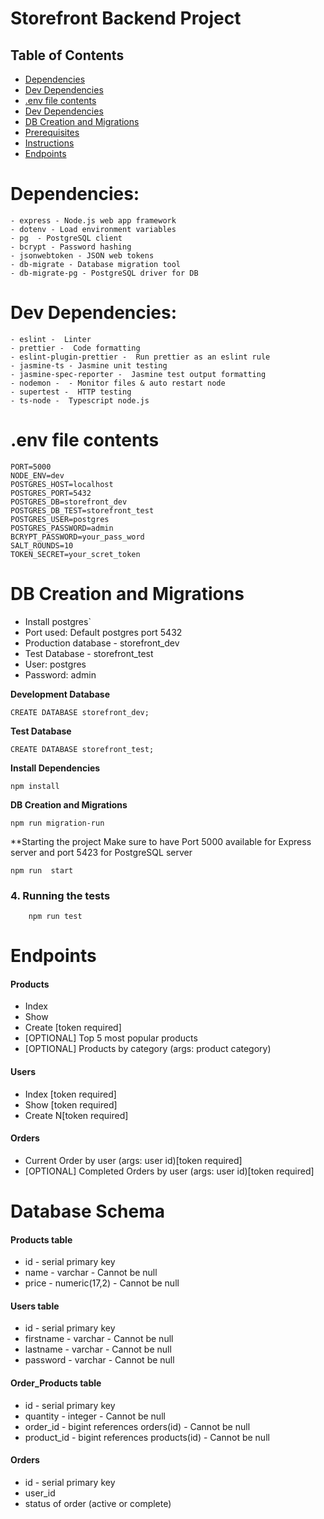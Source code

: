 # Storefront Backend Project

## Table of Contents

* [Dependencies](#Dependencies)
* [Dev Dependencies](#DevDependencies)
* [.env file contents](#.env-file-contents)
* [Dev Dependencies](#Dev-Dependencies)
* [DB Creation and Migrations](#DB-Creation-and-Migrations)
* [Prerequisites](#Prerequisites)
* [Instructions](#Instructions)
* [Endpoints](#Endpoints)
# Dependencies:
    - express - Node.js web app framework
    - dotenv - Load environment variables
    - pg  - PostgreSQL client
    - bcrypt - Password hashing
    - jsonwebtoken - JSON web tokens
    - db-migrate - Database migration tool
    - db-migrate-pg - PostgreSQL driver for DB

# Dev Dependencies:
    - eslint -  Linter
    - prettier -  Code formatting
    - eslint-plugin-prettier -  Run prettier as an eslint rule
    - jasmine-ts - Jasmine unit testing
    - jasmine-spec-reporter -  Jasmine test output formatting
    - nodemon -  - Monitor files & auto restart node
    - supertest -  HTTP testing
    - ts-node -  Typescript node.js

# .env file contents
    PORT=5000
    NODE_ENV=dev
    POSTGRES_HOST=localhost
    POSTGRES_PORT=5432
    POSTGRES_DB=storefront_dev
    POSTGRES_DB_TEST=storefront_test
    POSTGRES_USER=postgres
    POSTGRES_PASSWORD=admin
    BCRYPT_PASSWORD=your_pass_word
    SALT_ROUNDS=10
    TOKEN_SECRET=your_scret_token

# DB Creation and Migrations
 - Install postgres`
 - Port used: Default postgres port 5432
 - Production database - storefront_dev
 - Test Database - storefront_test
 - User: postgres
 - Password: admin

**Development Database**
```
CREATE DATABASE storefront_dev;
```
**Test Database**
```
CREATE DATABASE storefront_test;
```
**Install Dependencies**
```
npm install
```
**DB Creation and Migrations**
``` 
npm run migration-run
```
**Starting the project
    Make sure to have Port 5000 available for Express server and port 5423 for PostgreSQL server 
```
npm run  start
```
### 4. Running the tests
```
    npm run test
```
# Endpoints
#### Products
- Index 
- Show
- Create [token required]
- [OPTIONAL] Top 5 most popular products 
- [OPTIONAL] Products by category (args: product category)

#### Users
- Index [token required]
- Show [token required]
- Create N[token required]

#### Orders
- Current Order by user (args: user id)[token required]
- [OPTIONAL] Completed Orders by user (args: user id)[token required]


# Database Schema
 #### Products table
- id - serial primary key 
- name - varchar - Cannot be null
- price - numeric(17,2) - Cannot be null

#### Users table
- id - serial primary key
- firstname - varchar - Cannot be null
- lastname - varchar - Cannot be null
- password - varchar  - Cannot be null

#### Order_Products table
- id - serial primary key
- quantity - integer  - Cannot be null
- order_id - bigint references orders(id)  - Cannot be null
- product_id - bigint references products(id)  - Cannot be null

#### Orders
- id - serial primary key
- user_id
- status of order (active or complete)
